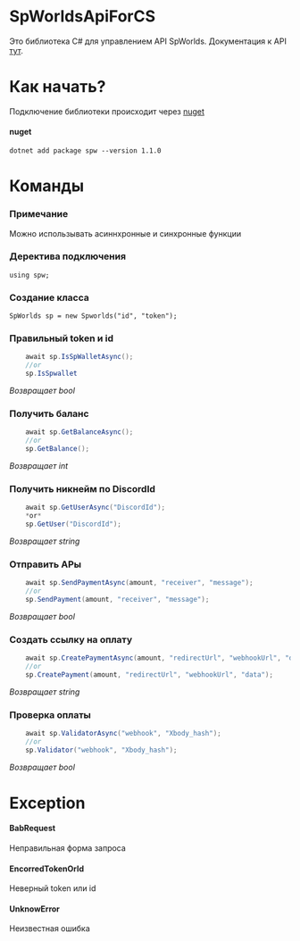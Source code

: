 # SpWorldsApiForCS
Это библиотека C# для управлением API SpWorlds. Документация к API [тут](https://github.com/sp-worlds/api-docs).
# Как начать?
Подключение библиотеки происходит через [nuget](https://www.nuget.org/packages/spw)
#### nuget
    dotnet add package spw --version 1.1.0
# Команды 
### Примечание
Можно использывать асиннхронные и синхронные функции
### Деректива подключения
    using spw;
### Создание класса
    SpWorlds sp = new Spworlds("id", "token");
### Правильный token и id
```cs
    await sp.IsSpWalletAsync();
    //or
    sp.IsSpwallet
```
*Возвращает bool*
### Получить баланс
```cs
    await sp.GetBalanceAsync();
    //or
    sp.GetBalance();
```
*Возвращает int*
### Получить никнейм по DiscordId
```cs
    await sp.GetUserAsync("DiscordId");
    *or*
    sp.GetUser("DiscordId");
```
*Возвращает string*
### Отправить АРы
```cs
    await sp.SendPaymentAsync(amount, "receiver", "message");
    //or
    sp.SendPayment(amount, "receiver", "message");
```
*Возвращает bool*
### Создать ссылку на оплату
```cs
    await sp.CreatePaymentAsync(amount, "redirectUrl", "webhookUrl", "data");
    //or
    sp.CreatePayment(amount, "redirectUrl", "webhookUrl", "data");
```
*Возвращает string*
### Проверка оплаты
```cs
    await sp.ValidatorAsync("webhook", "Xbody_hash");
    //or
    sp.Validator("webhook", "Xbody_hash");
```
*Возвращает bool*
# Exception
#### BabRequest
Неправильная форма запроса
#### EncorredTokenOrId
Неверный token или id
#### UnknowError
Неизвестная ошибка
